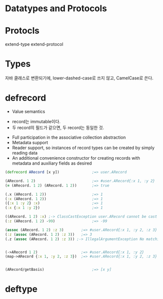 Datatypes and Protocols
=======================


# Protocls


extend-type
extend-protocol


# Types
자바 클래스로 변환되기에, lower-dashed-case로 쓰지 않고, CamelCase로 쓴다.

# defrecord
* Value semantics
 - record는 immutable이다.
 - 두 record의 필드가 같으면, 두 record는 동일한 것.
* Full participation in the associative collection abstraction
* Metadata support
* Reader support, so instances of record types can be created by simply reading data
* An additional convenience constructor for creating records with metadata and auxiliary fields as desired

```clojure
(defrecord ARecord [x y])               ;=> user.ARecord

(ARecord. 1 2)                          ;=> #user.ARecord{:x 1, :y 2}
(= (ARecord. 1 2) (ARecord. 1 2))       ;=> true

(.x (ARecord. 1 2))                     ;=> 1
(:x (ARecord. 1 2))                     ;=> 1
({:x 1 :y 2} :x)                        ;=> 1
(:x {:x 1 :y 2})                        ;=> 1

((ARecord. 1 2) :x) ;-> ClassCastException user.ARecord cannot be cast to clojure.lang.IFn
(:z (ARecord. 1 2) -99)                 ;=> -99

(assoc (ARecord. 1 2) :z 3)        ;=> #user.ARecord{:x 1, :y 2, :z 3}
(:z (assoc (ARecord. 1 2) :z 3))   ;=> 3
(.z (assoc (ARecord. 1 2) :z 3)) ;-> IllegalArgumentException No matching field found: z for class user.ARecord


(->ARecord 1 2)                    ;=> #user.ARecord{:x 1, :y 2}
(map->ARecord {:x 1, :y 2, :z 3})  ;=> #user.ARecord{:x 1, :y 2, :z 3}


(ARecord/getBasis)                      ;=> [x y]
```

# deftype

